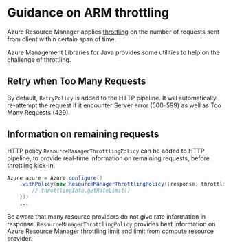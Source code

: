 # Guidance on ARM throttling

Azure Resource Manager applies [throttling][arm-throttling] on the number of requests sent from client within certain span of time.

Azure Management Libraries for Java provides some utilities to help on the challenge of throttling.

## Retry when Too Many Requests

By default, `RetryPolicy` is added to the HTTP pipeline. It will automatically re-attempt the request if it encounter Server error (500-599) as well as Too Many Requests (429).

## Information on remaining requests

HTTP policy `ResourceManagerThrottlingPolicy` can be added to HTTP pipeline, to provide real-time information on remaining requests, before throttling kick-in.

```java
Azure azure = Azure.configure()
    .withPolicy(new ResourceManagerThrottlingPolicy((response, throttlingInfo) -> {
        // throttlingInfo.getRateLimit()
    }))
    ...
```

Be aware that many resource providers do not give rate information in response. `ResourceManagerThrottlingPolicy` provides best information on Azure Resource Manager throttling limit and limit from compute resource provider.

[arm-throttling]: https://docs.microsoft.com/en-us/azure/azure-resource-manager/management/request-limits-and-throttling
